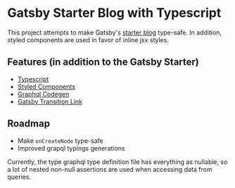# Gatsby Starter Blog with Typescript

This project attempts to make Gatsby's [starter blog](https://github.com/gatsbyjs/gatsby-starter-blog) type-safe. In addition, styled components are used in favor of inline jsx styles.

## Features (in addition to the Gatsby Starter)

- [Typescript](http://www.typescriptlang.org/)
- [Styled Components](https://www.styled-components.com/)
- [Graphql Codegen](https://github.com/dotansimha/graphql-code-generator)
- [Gatsby Transition Link](https://www.gatsbyjs.org/packages/gatsby-plugin-transition-link/?=transition)

## Roadmap

- Make `onCreateNode` type-safe
- Improved grapql typings generations

Currently, the type graphql type definition file has everything as nullable, so a lot of nested non-null assertions are used when accessing data from queries.
